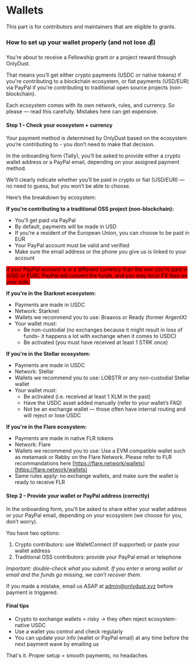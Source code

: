 # Wallets

This part is for contributors and maintainers that are eligible to grants.

### How to set up your wallet properly (and not lose :moneybag:)

You’re about to receive a Fellowship grant or a project reward through OnlyDust.

That means you’ll get either crypto payments (USDC or native tokens) if you're contributing to a blockchain ecosystem, or fiat payments (USD/EUR) via PayPal if you're contributing to traditional open source projects (non-blockchain).

Each ecosystem comes with its own network, rules, and currency. So please — read this carefully. Mistakes here can get expensive.

#### Step 1 – Check your ecosystem + currency

Your payment method is determined by OnlyDust based on the ecosystem you’re contributing to - you don’t need to make that decision.

In the onboarding form (Tally), you’ll be asked to provide either a crypto wallet address or a PayPal email, depending on your assigned payment method.

We’ll clearly indicate whether you’ll be paid in crypto or fiat (USD/EUR) — no need to guess, but you won’t be able to choose.

Here’s the breakdown by ecosystem:

**If you're contributing to a traditional OSS project (non-blockchain):**

* You’ll get paid via PayPal
* By default, payments will be made in USD
* If you’re a resident of the European Union, you can choose to be paid in EUR
* Your PayPal account must be valid and verified
* Make sure the email address or the phone you give us is linked to your account

<mark style="background-color:red;">If your PayPal account is in a different currency than the one you're paid in (USD or EUR), PayPal will convert the funds, and you may incur FX fees on your side.</mark>

**If you're in the Starknet ecosystem:**

* Payments are made in USDC
* Network: Starknet
* Wallets we recommend you to use: Braavos or Ready (former ArgentX)
* Your wallet must:
  * Be non-custodial (no exchanges because it might result in loss of funds- it happens a lot with exchange when it comes to USDC)
  * Be activated (you must have received at least 1 STRK once)

**If you're in the Stellar ecosystem:**

* Payments are made in USDC
* Network: Stellar
* Wallets we recommend you to use: LOBSTR or any non-custodial Stellar wallet
* Your wallet must:
  * Be activated (i.e. received at least 1 XLM in the past)
  * Have the USDC asset added manually (refer to your wallet’s FAQ)
  * Not be an exchange wallet — those often have internal routing and will reject or lose USDC

**If you're in the Flare ecosystem:**

* Payments are made in native FLR tokens
* Network: Flare
* Wallets we recommend you to use: Use a EVM compatible wallet such as metamask or Rabby on the Flare Network. Please refer to FLR recommandations here [https://flare.network/wallets](https://flare.network/wallets)
* Same rules apply: no exchange wallets, and make sure the wallet is ready to receive FLR

#### Step 2 – Provide your wallet or PayPal address (correctly)

In the onboarding form, you’ll be asked to share either your wallet address or your PayPal email, depending on your ecosystem (we choose for you, don’t worry).

You have two options:

1. Crypto contributors: use WalletConnect (if supported) or paste your wallet address
2. Traditional OSS contributors: provide your PayPal email or telephone

_Important: double-check what you submit. If you enter a wrong wallet or email and the funds go missing, we can’t recover them._

If you made a mistake, email us ASAP at admin@onlydust.xyz before payment is triggered.

#### Final tips

* Crypto to exchange wallets = risky → they often reject ecosystem-native USDC
* Use a wallet you control and check regularly
* You can update your info (wallet or PayPal email) at any time before the next payment wave by emailing us

That's it. Proper setup = smooth payments, no headaches.
